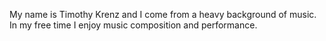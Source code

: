 My name is Timothy Krenz and I come from a heavy background of music.
In my free time I enjoy music composition and performance.
